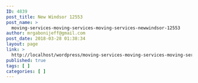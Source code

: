 ```yaml
---
ID: 4839
post_title: New Windsor 12553
post_name: >
  moving-services-moving-services-moving-services-newwindsor-12553
author: mrgabonijeff@gmail.com
post_date: 2018-03-28 01:38:34
layout: page
link: >
  http://localhost/wordpress/moving-services-moving-services-moving-services-newwindsor-12553/
published: true
tags: [ ]
categories: [ ]
---
```

